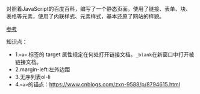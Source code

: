 对照着JavaScript的百度百科，编写了一个静态页面。使用了链接、表单、块、表格等元素，使用了内联样式、元素样式，基本还原了网站的样貌。

[参考](https://github.com/AlbertXiao1994/IFE)


知识点：
- 1.`<a>` 标签的 target 属性规定在何处打开链接文档。`_blank`在新窗口中打开被链接文档。
- 2.margin-left:左外边距
- 3.无序列表ol-li
- 4.`<a>`的锚点：https://www.cnblogs.com/zxn-9588/p/8794615.html
